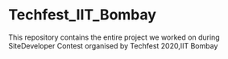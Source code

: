 # Techfest_IIT_Bombay
This repository contains the entire project we worked on during SiteDeveloper Contest organised by Techfest 2020,IIT Bombay
